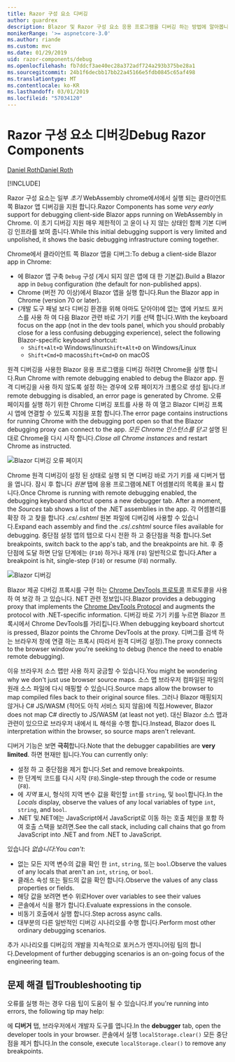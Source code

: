 ```yaml
---
title: Razor 구성 요소 디버깅
author: guardrex
description: Blazor 및 Razor 구성 요소 응용 프로그램을 디버깅 하는 방법에 알아봅니다.
monikerRange: '>= aspnetcore-3.0'
ms.author: riande
ms.custom: mvc
ms.date: 01/29/2019
uid: razor-components/debug
ms.openlocfilehash: fb7ddcf3ae40ec28a372adf724a293b375be28a1
ms.sourcegitcommit: 24b1f6decbb17bb22a45166e5fdb0845c65af498
ms.translationtype: MT
ms.contentlocale: ko-KR
ms.lasthandoff: 03/01/2019
ms.locfileid: "57034120"
---
```

# <a name="debug-razor-components"></a><span data-ttu-id="c596b-103">Razor 구성 요소 디버깅</span><span class="sxs-lookup"><span data-stu-id="c596b-103">Debug Razor Components</span></span>

[<span data-ttu-id="c596b-104">Daniel Roth</span><span class="sxs-lookup"><span data-stu-id="c596b-104">Daniel Roth</span></span>](https://github.com/danroth27)

[!INCLUDE[](~/includes/razor-components-preview-notice.md)]

<span data-ttu-id="c596b-105">Razor 구성 요소는 일부 *초기* WebAssembly chrome에서에서 실행 되는 클라이언트 쪽 Blazor 앱 디버깅을 지원 합니다.</span><span class="sxs-lookup"><span data-stu-id="c596b-105">Razor Components has some *very early* support for debugging client-side Blazor apps running on WebAssembly in Chrome.</span></span> <span data-ttu-id="c596b-106">이 초기 디버깅 지원 매우 제한적이 고 윤이 나 지 않는 상태인 함께 기본 디버깅 인프라를 보여 줍니다.</span><span class="sxs-lookup"><span data-stu-id="c596b-106">While this initial debugging support is very limited and unpolished, it shows the basic debugging infrastructure coming together.</span></span>

<span data-ttu-id="c596b-107">Chrome에서 클라이언트 쪽 Blazor 앱을 디버그:</span><span class="sxs-lookup"><span data-stu-id="c596b-107">To debug a client-side Blazor app in Chrome:</span></span>

* <span data-ttu-id="c596b-108">에 Blazor 앱 구축 `Debug` 구성 (게시 되지 않은 앱에 대 한 기본값).</span><span class="sxs-lookup"><span data-stu-id="c596b-108">Build a Blazor app in `Debug` configuration (the default for non-published apps).</span></span>
* <span data-ttu-id="c596b-109">Chrome (버전 70 이상)에서 Blazor 앱을 실행 합니다.</span><span class="sxs-lookup"><span data-stu-id="c596b-109">Run the Blazor app in Chrome (version 70 or later).</span></span>
* <span data-ttu-id="c596b-110">(개발 도구 패널 보다 디버깅 환경을 위해 아마도 닫아야)에 없는 앱에 키보드 포커스를 사용 하 여 다음 Blazor 관련 바로 가기 키를 선택 합니다.</span><span class="sxs-lookup"><span data-stu-id="c596b-110">With the keyboard focus on the app (not in the dev tools panel, which you should probably close for a less confusing debugging experience), select the following Blazor-specific keyboard shortcut:</span></span>
  * <span data-ttu-id="c596b-111">`Shift+Alt+D` Windows/linux</span><span class="sxs-lookup"><span data-stu-id="c596b-111">`Shift+Alt+D` on Windows/Linux</span></span>
  * <span data-ttu-id="c596b-112">`Shift+Cmd+D` macos</span><span class="sxs-lookup"><span data-stu-id="c596b-112">`Shift+Cmd+D` on macOS</span></span>

<span data-ttu-id="c596b-113">원격 디버깅을 사용한 Blazor 응용 프로그램을 디버깅 하려면 Chrome을 실행 합니다.</span><span class="sxs-lookup"><span data-stu-id="c596b-113">Run Chrome with remote debugging enabled to debug the Blazor app.</span></span> <span data-ttu-id="c596b-114">원격 디버깅을 사용 하지 않도록 설정 하는 경우에 오류 페이지가 크롬으로 생성 됩니다.</span><span class="sxs-lookup"><span data-stu-id="c596b-114">If remote debugging is disabled, an error page is generated by Chrome.</span></span> <span data-ttu-id="c596b-115">오류 페이지를 실행 하기 위한 Chrome 디버깅 포트를 사용 하 여 열고 Blazor 디버깅 프록시 앱에 연결할 수 있도록 지침을 포함 합니다.</span><span class="sxs-lookup"><span data-stu-id="c596b-115">The error page contains instructions for running Chrome with the debugging port open so that the Blazor debugging proxy can connect to the app.</span></span> <span data-ttu-id="c596b-116">*모든 Chrome 인스턴스를 닫고* 설명 된 대로 Chrome을 다시 시작 합니다.</span><span class="sxs-lookup"><span data-stu-id="c596b-116">*Close all Chrome instances* and restart Chrome as instructed.</span></span>

![Blazor 디버깅 오류 페이지](https://user-images.githubusercontent.com/1874516/43123091-01ec0796-8ed8-11e8-844c-23b4e6e9d069.png)

<span data-ttu-id="c596b-118">Chrome 원격 디버깅이 설정 된 상태로 실행 되 면 디버깅 바로 가기 키를 새 디버거 탭을 엽니다. 잠시 후 합니다 *원본* 탭에 응용 프로그램에.NET 어셈블리의 목록을 표시 합니다.</span><span class="sxs-lookup"><span data-stu-id="c596b-118">Once Chrome is running with remote debugging enabled, the debugging keyboard shortcut opens a new debugger tab. After a moment, the *Sources* tab shows a list of the .NET assemblies in the app.</span></span> <span data-ttu-id="c596b-119">각 어셈블리를 확장 하 고 찾을 합니다 *.cs*/*.cshtml* 원본 파일에 디버깅에 사용할 수 있습니다.</span><span class="sxs-lookup"><span data-stu-id="c596b-119">Expand each assembly and find the *.cs*/*.cshtml* source files available for debugging.</span></span> <span data-ttu-id="c596b-120">중단점 설정 앱의 탭으로 다시 전환 하 고 중단점을 적중 합니다.</span><span class="sxs-lookup"><span data-stu-id="c596b-120">Set breakpoints, switch back to the app's tab, and the breakpoints are hit.</span></span> <span data-ttu-id="c596b-121">후 중단점에 도달 하면 단일 단계에는 (`F10`) 하거나 재개 (`F8`) 일반적으로 합니다.</span><span class="sxs-lookup"><span data-stu-id="c596b-121">After a breakpoint is hit, single-step (`F10`) or resume (`F8`) normally.</span></span>

![Blazor 디버깅](https://user-images.githubusercontent.com/1874516/43123060-efb0b3b0-8ed7-11e8-9ea5-97aa34247a0b.png)

<span data-ttu-id="c596b-123">Blazor 제공 디버깅 프록시를 구현 하는 [Chrome DevTools 프로토콜](https://chromedevtools.github.io/devtools-protocol/) 프로토콜을 사용 하 여 보강 하 고 있습니다. NET 관련 정보입니다.</span><span class="sxs-lookup"><span data-stu-id="c596b-123">Blazor provides a debugging proxy that implements the [Chrome DevTools Protocol](https://chromedevtools.github.io/devtools-protocol/) and augments the protocol with .NET-specific information.</span></span> <span data-ttu-id="c596b-124">디버깅 바로 가기 키를 누르면 Blazor 프록시에서 Chrome DevTools를 가리킵니다.</span><span class="sxs-lookup"><span data-stu-id="c596b-124">When debugging keyboard shortcut is pressed, Blazor points the Chrome DevTools at the proxy.</span></span> <span data-ttu-id="c596b-125">디버그를 검색 하는 브라우저 창에 연결 하는 프록시 (따라서 원격 디버깅 설정).</span><span class="sxs-lookup"><span data-stu-id="c596b-125">The proxy connects to the browser window you're seeking to debug (hence the need to enable remote debugging).</span></span>

<span data-ttu-id="c596b-126">이유 브라우저 소스 맵만 사용 하지 궁금할 수 있습니다.</span><span class="sxs-lookup"><span data-stu-id="c596b-126">You might be wondering why we don't just use browser source maps.</span></span> <span data-ttu-id="c596b-127">소스 맵 브라우저 컴파일된 파일의 원래 소스 파일에 다시 매핑할 수 있습니다.</span><span class="sxs-lookup"><span data-stu-id="c596b-127">Source maps allow the browser to map compiled files back to their original source files.</span></span> <span data-ttu-id="c596b-128">그러나 Blazor 매핑되지 않거나 C# JS/WASM (적어도 아직 서비스 되지 않음)에 직접.</span><span class="sxs-lookup"><span data-stu-id="c596b-128">However, Blazor does not map C# directly to JS/WASM (at least not yet).</span></span> <span data-ttu-id="c596b-129">대신 Blazor 소스 맵과 관련이 있으므로 브라우저 내에서 IL 해석을 수행 합니다.</span><span class="sxs-lookup"><span data-stu-id="c596b-129">Instead, Blazor does IL interpretation within the browser, so source maps aren't relevant.</span></span>

<span data-ttu-id="c596b-130">디버거 기능은 보면 **극히**합니다.</span><span class="sxs-lookup"><span data-stu-id="c596b-130">Note that the debugger capabilities are **very limited**.</span></span> <span data-ttu-id="c596b-131">하면 현재만 됩니다.</span><span class="sxs-lookup"><span data-stu-id="c596b-131">You can currently only:</span></span>

* <span data-ttu-id="c596b-132">설정 하 고 중단점을 제거 합니다.</span><span class="sxs-lookup"><span data-stu-id="c596b-132">Set and remove breakpoints.</span></span>
* <span data-ttu-id="c596b-133">한 단계씩 코드를 다시 시작 (`F8`).</span><span class="sxs-lookup"><span data-stu-id="c596b-133">Single-step through the code or resume (`F8`).</span></span>
* <span data-ttu-id="c596b-134">에 *지역* 표시, 형식의 지역 변수 값을 확인할 `int`를 `string`, 및 `bool`합니다.</span><span class="sxs-lookup"><span data-stu-id="c596b-134">In the *Locals* display, observe the values of any local variables of type `int`, `string`, and `bool`.</span></span>
* <span data-ttu-id="c596b-135">.NET 및.NET에는 JavaScript에서 JavaScript로 이동 하는 호출 체인을 포함 하 여 호출 스택을 보려면.</span><span class="sxs-lookup"><span data-stu-id="c596b-135">See the call stack, including call chains that go from JavaScript into .NET and from .NET to JavaScript.</span></span>

<span data-ttu-id="c596b-136">있습니다 *없습니다*:</span><span class="sxs-lookup"><span data-stu-id="c596b-136">You *can't*:</span></span>

* <span data-ttu-id="c596b-137">없는 모든 지역 변수의 값을 확인 한 `int`, `string`, 또는 `bool`.</span><span class="sxs-lookup"><span data-stu-id="c596b-137">Observe the values of any locals that aren't an `int`, `string`, or `bool`.</span></span>
* <span data-ttu-id="c596b-138">클래스 속성 또는 필드의 값을 확인 합니다.</span><span class="sxs-lookup"><span data-stu-id="c596b-138">Observe the values of any class properties or fields.</span></span>
* <span data-ttu-id="c596b-139">해당 값을 보려면 변수 위로</span><span class="sxs-lookup"><span data-stu-id="c596b-139">Hover over variables to see their values</span></span>
* <span data-ttu-id="c596b-140">콘솔에서 식을 평가 합니다.</span><span class="sxs-lookup"><span data-stu-id="c596b-140">Evaluate expressions in the console.</span></span>
* <span data-ttu-id="c596b-141">비동기 호출에서 실행 합니다.</span><span class="sxs-lookup"><span data-stu-id="c596b-141">Step across async calls.</span></span>
* <span data-ttu-id="c596b-142">대부분의 다른 일반적인 디버깅 시나리오를 수행 합니다.</span><span class="sxs-lookup"><span data-stu-id="c596b-142">Perform most other ordinary debugging scenarios.</span></span>

<span data-ttu-id="c596b-143">추가 시나리오를 디버깅의 개발을 지속적으로 포커스가 엔지니어링 팀의 합니다.</span><span class="sxs-lookup"><span data-stu-id="c596b-143">Development of further debugging scenarios is an on-going focus of the engineering team.</span></span>

## <a name="troubleshooting-tip"></a><span data-ttu-id="c596b-144">문제 해결 팁</span><span class="sxs-lookup"><span data-stu-id="c596b-144">Troubleshooting tip</span></span>

<span data-ttu-id="c596b-145">오류를 실행 하는 경우 다음 팁이 도움이 될 수 있습니다.</span><span class="sxs-lookup"><span data-stu-id="c596b-145">If you're running into errors, the following tip may help:</span></span>

<span data-ttu-id="c596b-146">에 **디버거** 탭, 브라우저에서 개발자 도구를 엽니다.</span><span class="sxs-lookup"><span data-stu-id="c596b-146">In the **debugger** tab, open the developer tools in your browser.</span></span> <span data-ttu-id="c596b-147">콘솔에서 실행 `localStorage.clear()` 모든 중단점을 제거 합니다.</span><span class="sxs-lookup"><span data-stu-id="c596b-147">In the console, execute `localStorage.clear()` to remove any breakpoints.</span></span>
